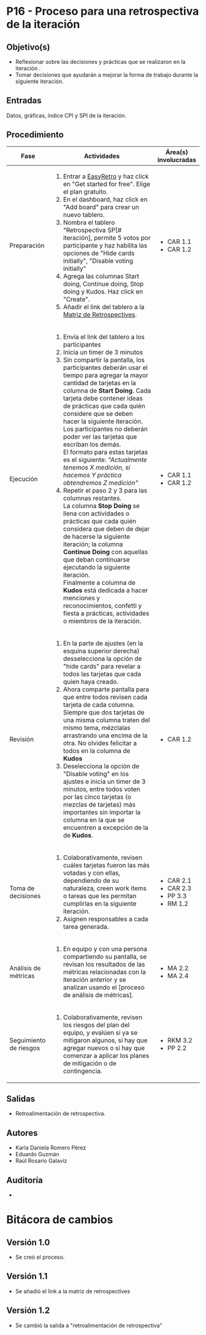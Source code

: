 # P16 - Proceso para una retrospectiva de la iteración

## Objetivo(s)
- Reflexionar sobre las decisiones y prácticas que se realizaron en la iteración .
- Tomar decisiones que ayudarán a mejorar la forma de trabajo durante la siguiente iteración.

## Entradas

Datos, gráficas, índice CPI y SPI de la iteración.

## Procedimiento

<table>
  <thead>
    <th>Fase</th>
    <th>Actividades</th>
    <th>Área(s) involucradas</th>
  </thead>

  <tbody>
    <tr>
      <td>Preparación</td>
      <td>
        <ol align="left">
          <li>Entrar a <a href="https://easyretro.io">EasyRetro</a> y haz click en "Get started for free". Elige el plan gratuito.</li>
          <li>En el dashboard, haz click en "Add board" para crear un nuevo tablero. </li>
          <li>Nombra el tablero "Retrospectiva SP[# iteración], permite 5 votos por participante y haz habilita las opciones de "Hide cards initially", "Disable voting initially" </li>
          <li>Agrega las columnas Start doing, Continue doing, Stop doing y Kudos. Haz click en "Create".</li>
          <li>Añadir el link del tablero a la <a href="https://docs.google.com/spreadsheets/d/1uYSPo966wNlzTGg_xeQxHO8dOu2z2sIsBVoq0DF8umo/edit#gid=53563502">Matriz de Retrospectives</a>.</li>
        </ol>
      </td>
      <td>
        <ul>
          <li>CAR 1.1</li>
          <li>CAR 1.2</li>
        </ul>
      </td>
    </tr>
    <tr>
      <td>Ejecución</td>
      <td>
        <ol align="left">
          <li>Envía el link del tablero a los participantes</li>
          <li>Inicia un timer de 3 minutos </li>
          <li>Sin compartir la pantalla, los participantes deberán usar el tiempo para agregar la mayor cantidad de tarjetas en la columna de <b>Start Doing</b>. Cada tarjeta debe contener ideas de prácticas que cada quién considere que se deben hacer la siguiente iteración. Los participantes no deberán poder ver las tarjetas que escriban los demás. <br/>
          El formato para estas tarjetas es el siguiente: <i>"Actualmente tenemos X medición, si hacemos Y práctica obtendremos Z medición"</i></li>
          <li>Repetir el paso 2 y 3 para las columnas restantes. <br/>La columna <b>Stop Doing</b> se llena con actividades o prácticas que cada quién considera que deben de dejar de hacerse la siguiente iteración; la columna <b>Continue Doing</b> con aquellas que deban continuarse ejecutando la siguiente iteración. <br/>Finalmente a columna de <b>Kudos</b> está dedicada a hacer menciones y reconocimientos, confetti y fiesta a prácticas, actividades o miembros de la iteración.</li>
        </ol>
      </td>
      <td>
         <ul>
          <li>CAR 1.1</li>
          <li>CAR 1.2</li>
        </ul>
      </td>
    </tr>
    <tr>
      <td>Revisión</td>
      <td>
        <ol align="left">
          <li>En la parte de ajustes (en la esquina superior derecha) desselecciona la opción de "hide cards" para revelar a todos las tarjetas que cada quien haya creado.</li>
          <li>Ahora comparte pantalla para que entre todos revisen cada tarjeta de cada columna. Siempre que dos tarjetas de una misma columna traten del mismo tema, mézclalas arrastrando una encima de la otra. No olvides felicitar a todos en la columna de <b>Kudos</b></li>
          <li>Deselecciona la opción de "Disable voting" en los ajustes e inicia un timer de 3 minutos, entre todos voten por las cinco tarjetas (o mezclas de tarjetas) más importantes sin importar la columna en la que se encuentren a excepción de la de <b>Kudos</b>.</li>
        </ol>
      </td>
      <td>
        <ul>
          <li>CAR 1.2</li>
        </ul>
      </td>
    </tr>
    <tr>
      <td>Toma de decisiones</td>
      <td>
        <ol align="left">
          <li>Colaborativamente, revisen cuáles tarjetas fueron las más votadas y con ellas, dependiendo de su naturaleza, creen work items o tareas que les permitan cumplirlas en la siguiente iteración.</li>
          <li>Asignen responsables a cada tarea generada.</li>
        </ol>
      </td>
      <td>
        <ul>
          <li>CAR 2.1</li>
          <li>CAR 2.3</li>
          <li>PP 3.3</li>
          <li>RM 1.2</li>
        </ul>
      </td>
    </tr>
    <tr>
      <td>Análisis de métricas</td>
      <td>
        <ol align="left">
          <li>En equipo y con una persona compartiendo su pantalla, se revisan los resultados de las métricas relacionadas con la iteración anterior y se analizan usando el [proceso de análisis de métricas].</li>
        </ol>
      </td>
      <td>
        <ul>
          <li>MA 2.2</li>
          <li>MA 2.4</li>
        </ul>
      </td>
    </tr>
     <tr>
      <td>Seguimiento de riesgos</td>
      <td>
        <ol align="left">
          <li>Colaborativamente, revisen los riesgos del plan del equipo, y evalúen si ya se mitigaron algunos, si hay que agregar nuevos o si hay que comenzar a aplicar los planes de mitigación o de contingencia.</li>
        </ol>
      </td>
      <td>
        <ul>
          <li>RKM 3.2</li>
          <li>PP 2.2</li>
        </ul>
      </td>
    </tr>
  </tbody>
</table>

## Salidas

- Retroalimentación de retrospectiva.

## Autores

- Karla Daniela Romero Pérez
- Eduardo Guzmán
- Raúl Rosario Galaviz

## Auditoría
- 

# Bitácora de cambios

## Versión 1.0
  - Se creó el proceso.

## Versión 1.1
  - Se añadió el link a la matriz de retrospectives

## Versión 1.2
  - Se cambió la salida a "retroalimentación de retrospectiva"


